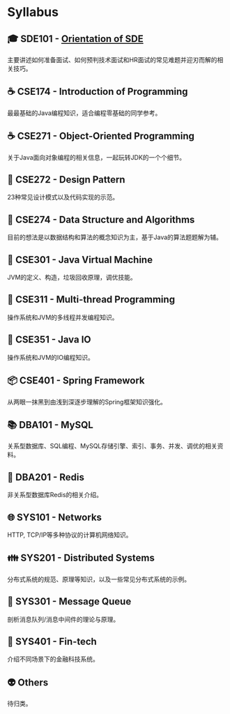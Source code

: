 # Syllabus

## :mortar_board: SDE101 - [Orientation of SDE](./BAT101.md)

主要讲述如何准备面试、如何预判技术面试和HR面试的常见难题并迎刃而解的相关技巧。

## :coffee: CSE174 - Introduction of Programming

最最基础的Java编程知识，适合编程零基础的同学参考。

## :coffee: CSE271 - Object-Oriented Programming

关于Java面向对象编程的相关信息，一起玩转JDK的一个个细节。

## :nut_and_bolt: CSE272 - Design Pattern

23种常见设计模式以及代码实现的示范。

## :1234: CSE274 - Data Structure and Algorithms

目前的想法是以数据结构和算法的概念知识为主，基于Java的算法题题解为辅。

## :vertical_traffic_light: CSE301 - Java Virtual Machine

JVM的定义、构造，垃圾回收原理，调优技能。

## :closed_lock_with_key: CSE311 - Multi-thread Programming

操作系统和JVM的多线程并发编程知识。

## :floppy_disk: CSE351 - Java IO

操作系统和JVM的IO编程知识。

## :package: CSE401 - Spring Framework

从两眼一抹黑到由浅到深逐步理解的Spring框架知识强化。

## :books: DBA101 - MySQL

关系型数据库、SQL编程、MySQL存储引擎、索引、事务、并发、调优的相关资料。

## :memo: DBA201 - Redis

非关系型数据库Redis的相关介绍。

## :globe_with_meridians: SYS101 - Networks

HTTP, TCP/IP等多种协议的计算机网络知识。

## :family: SYS201 - Distributed Systems

分布式系统的规范、原理等知识，以及一些常见分布式系统的示例。

## :shower: SYS301 - Message Queue

剖析消息队列/消息中间件的理论与原理。

## :atm: SYS401 - Fin-tech

介绍不同场景下的金融科技系统。

## :alien: Others

待归类。
